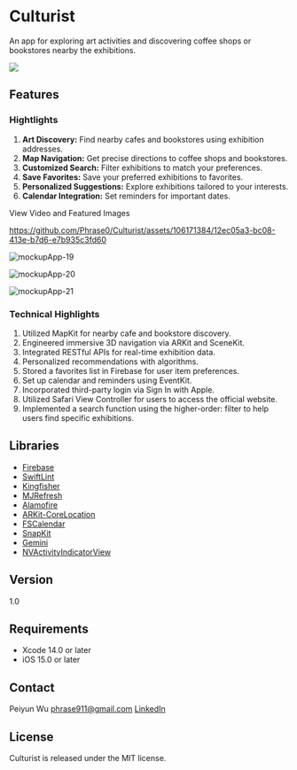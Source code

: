# Culturist
An app for exploring art activities and discovering coffee shops or bookstores nearby the exhibitions.

[![](https://i.imgur.com/LKYoCCe.png)](https://apps.apple.com/tw/app/culturist/id6467009064)

## Features
### Hightlights
1. **Art Discovery:** Find nearby cafes and bookstores using exhibition addresses.
1. **Map Navigation:** Get precise directions to coffee shops and bookstores.
1. **Customized Search:** Filter exhibitions to match your preferences.
1. **Save Favorites:** Save your preferred exhibitions to favorites.
1. **Personalized Suggestions:** Explore exhibitions tailored to your interests.
1. **Calendar Integration:** Set reminders for important dates.

<summary>View Video and Featured Images</summary>

https://github.com/Phrase0/Culturist/assets/106171384/12ec05a3-bc08-413e-b7d6-e7b935c3fd60

![mockupApp-19](https://github.com/Phrase0/Culturist/assets/106171384/2d94850f-2e7b-432b-a7b5-e31c0232514b)

![mockupApp-20](https://github.com/Phrase0/Culturist/assets/106171384/fff63f34-7f35-4703-8ffe-92726a741ff9)

![mockupApp-21](https://github.com/Phrase0/Culturist/assets/106171384/ba617f74-04fe-4a19-bc97-29694ca7af51)

### Technical Highlights
1. Utilized MapKit for nearby cafe and bookstore discovery.
1. Engineered immersive 3D navigation via ARKit and SceneKit.
1. Integrated RESTful APIs for real-time exhibition data.
1. Personalized recommendations with algorithms.
1. Stored a favorites list in Firebase for user item preferences.
1. Set up calendar and reminders using EventKit.
1. Incorporated third-party login via Sign In with Apple.
1. Utilized Safari View Controller for users to access the official website.
1. Implemented a search function using the higher-order: filter to help users find specific exhibitions. 

## Libraries
- [Firebase](https://firebase.google.com/products/firestore?gclid=Cj0KCQiA-qGNBhD3ARIsAO_o7ynVqh2xVTgG6WIKFSfdCN4x9lHJrit2kdCT99IfZPNxPPbbtPHr6qsaAv4lEALw_wcB&gclsrc=aw.ds)
- [SwiftLint](https://github.com/realm/SwiftLint)
- [Kingfisher](https://github.com/onevcat/Kingfisher)
- [MJRefresh](https://github.com/CoderMJLee/MJRefresh)
- [Alamofire](https://github.com/Alamofire/Alamofire)
- [ARKit-CoreLocation](https://github.com/AndrewHartAR/ARKit-CoreLocation)
- [FSCalendar](https://github.com/WenchaoD/FSCalendar)
- [SnapKit](https://github.com/SnapKit/SnapKit)
- [Gemini](https://github.com/shoheiyokoyama/Gemini)
- [NVActivityIndicatorView](https://github.com/ninjaprox/NVActivityIndicatorView)

## Version
1.0

## Requirements
- Xcode 14.0 or later
- iOS 15.0 or later

## Contact
Peiyun Wu phrase911@gmail.com   [LinkedIn](https://www.linkedin.com/in/peiyun-wu-027564262/)

## License
Culturist is released under the MIT license. 






